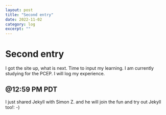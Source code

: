 ```yaml
---
layout: post
title: "Second entry" 
date: 2022-11-02
category: log 
excerpt: ""
---
```


# Second entry

I got the site up, what is next.  Time to input my learning.  I am currently studying for the PCEP.  I will log my experience.

## @12:59 PM PDT
I just shared Jekyll with Simon Z. and he will join the fun and try out Jekyll too!: -)
